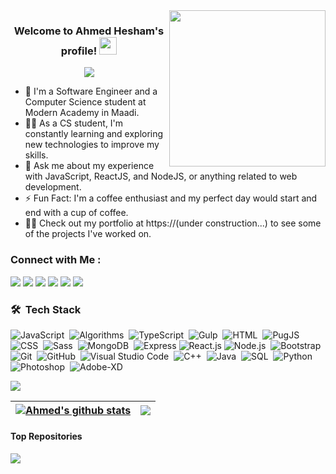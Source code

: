 
<img width="250" align="right" src="https://c.tenor.com/_DOBjnGspYAAAAAM/code-coding.gif">

<h3 align="center">
  Welcome to Ahmed Hesham's profile!
  <img src="https://media.giphy.com/media/hvRJCLFzcasrR4ia7z/giphy.gif" width="28">
</h3>

<!-- Typing SVG by DenverCoder1 - https://github.com/DenverCoder1/readme-typing-svg -->
<p align="center">
  <a href="https://github.com/DenverCoder1/readme-typing-svg"><img src="https://readme-typing-svg.herokuapp.com/?lines=Full-stack%20web%20developer;Always%20learning%20new%20things&font=Fira%20Code&center=true&width=440&height=45&color=f75c7e&vCenter=true&size=22"></a>
</p> 

- 🏢 I'm a Software Engineer and a Computer Science student at Modern Academy in Maadi. 
- 👨‍💻 As a CS student, I'm constantly learning and exploring new technologies to improve my skills.
- 💬 Ask me about my experience with JavaScript, ReactJS, and NodeJS, or anything related to web development.
- ⚡ Fun Fact: I'm a coffee enthusiast and my perfect day would start and end with a cup of coffee.
- 👨‍💻 Check out my portfolio at https://(under construction...) to see some of the projects I've worked on.


### Connect with Me :

<a href="https://www.linkedin.com/in/ahmed-hesham-6b1959220/" target="_blank"><img src="https://img.shields.io/badge/-Ahmed%20Hesham-0077B5?style=for-the-badge&logo=Linkedin&logoColor=white"/></a>
<a href="https://codeforces.com/profile/ahmedhesham123" target="_blank"><img src="https://img.shields.io/badge/-Ahmed%20Hesham-0077B5?style=for-the-badge&logo=Codeforces&logoColor=yellow"/></a>
<a href="https://leetcode.com/Ahmed-Hesham123/" target="_blank"><img src="https://img.shields.io/badge/-Ahmed%20Hesham-0077B5?style=for-the-badge&logo=Leetcode&logoColor=red"/></a>
<a href="https://www.codewars.com/users/Ahmed_Hesham" target="_blank"><img src="https://img.shields.io/badge/-Ahmed%20Hesham-0077B5?style=for-the-badge&logo=Codewars&logoColor=red"/></a>
<a href="https://t.me/Ahmed7esham" target="_blank"><img src="https://img.shields.io/badge/-Ahmed%20Hesham-0077B5?style=for-the-badge&logo=Telegram&logoColor=white"/></a>
<a href="https://www.instagram.com/ahmed_hescham/" target="_blank"><img src="https://img.shields.io/badge/-Ahmed%20Hesham-0077B5?style=for-the-badge&logo=Instagram&logoColor=orange"/></a>
### 🛠 &nbsp;Tech Stack
![JavaScript](https://img.shields.io/badge/-JavaScript-05122A?style=flat&logo=javascript)&nbsp;
![Algorithms](https://img.shields.io/badge/-Algorithms-05122A?style=flat&logo=algorithms)&nbsp;
![TypeScript](https://img.shields.io/badge/-TypeScript-05122A?style=flat&logo=typescript)&nbsp;
![Gulp](https://img.shields.io/badge/-Gulp-05122A?style=flat&logo=gulp)&nbsp;
![HTML](https://img.shields.io/badge/-HTML-05122A?style=flat&logo=HTML5)&nbsp;
![PugJS](https://img.shields.io/badge/-Pug-05122A?style=flat&logo=pug)&nbsp;
![CSS](https://img.shields.io/badge/-CSS-05122A?style=flat&logo=CSS3&logoColor=1572B6)&nbsp;
![Sass](https://img.shields.io/badge/-Sass-05122A?style=flat&logo=sass)&nbsp;
![MongoDB](https://img.shields.io/badge/-MongoDB-05122A?style=flat&logo=MongoDB)&nbsp;
![Express](https://img.shields.io/badge/-Express-05122A?style=flat&logo=express)
![React.js](https://img.shields.io/badge/-React-05122A?style=flat&logo=react)
![Node.js](https://img.shields.io/badge/-Node.js-05122A?style=flat&logo=node.js&logoColor=339933)&nbsp;
![Bootstrap](https://img.shields.io/badge/-Bootstrap-05122A?style=flat&logo=bootstrap&logoColor=563D7C)&nbsp;
![Git](https://img.shields.io/badge/-Git-05122A?style=flat&logo=git)&nbsp;
![GitHub](https://img.shields.io/badge/-GitHub-05122A?style=flat&logo=github)&nbsp;
![Visual Studio Code](https://img.shields.io/badge/-Visual%20Studio%20Code-05122A?style=flat&logo=visual-studio-code&logoColor=007ACC)&nbsp;
![C++](https://img.shields.io/badge/-C++%20-05122A?style=flat&logo=cplusplus)&nbsp;
![Java](https://img.shields.io/badge/-Java-05122A?style=flat&logo=java)&nbsp;
![SQL](https://img.shields.io/badge/-SQL-05122A?style=flat&logo=SQLDB)&nbsp;
![Python](https://img.shields.io/badge/-Python%20-05122A?style=flat&logo=python)&nbsp;
![Photoshop](https://img.shields.io/badge/-Photoshop%20-05122A?style=flat&logo=adobephotoshop)&nbsp;
![Adobe-XD](https://img.shields.io/badge/-AdobeXD%20-05122A?style=flat&logo=adobeXD)&nbsp;



<a href="https://komarev.com/ghpvc/?username=Ahmed-Hesham123&style=for-the-badge">
    <img src="https://komarev.com/ghpvc/?username=Ahmed-Hesham123&style=for-the-badge">
</a>



| <a href="https://github.com/Ahmed-Hesham123"><img align="center" src="https://github-readme-stats.vercel.app/api?username=Ahmed-Hesham123&show_icons=true&include_all_commits=true&theme=radical&hide_border=true" alt="Ahmed's github stats" /></a> | <a href="https://github.com/Ahmed-Hesham123"><img align="center" src="https://github-readme-stats.vercel.app/api/top-langs/?username=Ahmed-Hesham123&layout=compact&theme=radical&hide_border=true" /></a> |
| ------------- | ------------- |

#### Top Repositories


<a href="https://github.com/Ahmed-Hesham123">
  <img align="center" src="https://github-readme-stats.vercel.app/api/pin/?username=Ahmed-Hesham123&repo=Algorithms-DataStructure&theme=radical" />
</a>
